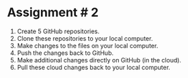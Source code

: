 # Assignment # 2

1. Create 5 GitHub repositories.
2. Clone these repositories to your local computer.
3. Make changes to the files on your local computer.
4. Push the changes back to GitHub.
5. Make additional changes directly on GitHub (in the cloud).
6. Pull these cloud changes back to your local computer.   